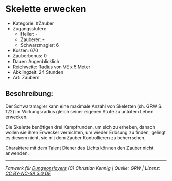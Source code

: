 # Skelette erwecken

- Kategorie: #Zauber
- Zugangsstufen:
  - Heiler: -
  - Zauberer: -
  - Schwarzmagier: 6
- Kosten: 670
- Zauberbonus: 0
- Dauer: Augenblicklich
- Reichweite: Radius von VE x 5 Meter
- Abklingzeit: 24 Stunden
- Art: Zaubern

## Beschreibung:

Der Schwarzmagier kann eine maximale Anzahl von Skeletten (sh. GRW S. 122) im Wirkungsradius gleich seiner eigenen Stufe zu untotem Leben erwecken.

Die Skelette benötigen drei Kampfrunden, um sich zu erheben, danach wollen sie ihren Erwecker vernichten, um wieder Erlösung zu finden, gelingt es diesem nicht, sie mit dem Zauber Kontrollieren zu beherrschen.

Charaktere mit dem Talent Diener des Lichts können den Zauber nicht anwenden.

---

_Fanwerk für [Dungeonslayers](https://www.dungeonslayers.net/) (C) Christian Kennig | Quelle: GRW | Lizenz: [CC BY-NC-SA 3.0 DE](https://creativecommons.org/licenses/by-nc-sa/3.0/de/)_
